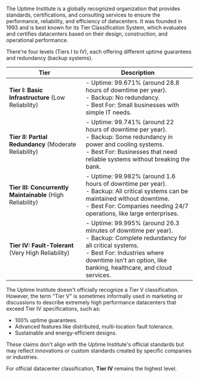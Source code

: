 The Uptime Institute is a globally recognized organization that provides standards, certifications, and consulting services to ensure the performance, reliability, and efficiency of datacenters. It was founded in 1993 and is best known for its Tier Classification System, which evaluates and certifies datacenters based on their design, construction, and operational performance.

There're four levels (Tiers I to IV), each offering different uptime guarantees and redundancy (backup systems).

|Tier|Description|
|---|---|
|**Tier I: Basic Infrastructure** (Low Reliability)|- Uptime: 99.671% (around 28.8 hours of downtime per year). </br>- Backup: No redundancy.</br>- Best For: Small businesses with simple IT needs.  |
|**Tier II: Partial Redundancy** (Moderate Reliability)|- Uptime: 99.741% (around 22 hours of downtime per year).</br>- Backup: Some redundancy in power and cooling systems.</br>- Best For: Businesses that need reliable systems without breaking the bank.|
|**Tier III: Concurrently Maintainable** (High Reliability)|- Uptime: 99.982% (around 1.6 hours of downtime per year).</br>- Backup: All critical systems can be maintained without downtime.</br>- Best For: Companies needing 24/7 operations, like large enterprises.|
|**Tier IV: Fault-Tolerant** (Very High Reliability)|- Uptime: 99.995% (around 26.3 minutes of downtime per year).</br>- Backup: Complete redundancy for all critical systems.</br>- Best For: Industries where downtime isn't an option, like banking, healthcare, and cloud services.  

The Uptime Institute doesn't officially recognize a Tier V classification. However, the term "Tier V" is sometimes informally used in marketing or discussions to describe extremely high performance datacenters that exceed Tier IV specifications, such as:

- 100% uptime guarantees.
- Advanced features like distributed, multi-location fault tolerance.
- Sustainable and energy-efficient designs.

These claims don't align with the Uptime Institute's official standards but may reflect innovations or custom standards created by specific companies or industries.

For official datacenter classification, **Tier IV** remains the highest level.
